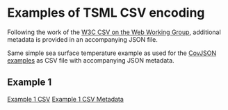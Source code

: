 # Examples of TSML CSV encoding

Following the work of the [W3C CSV on the Web Working Group](https://www.w3.org/2013/csvw/wiki/Main_Page.html), additional metadata is provided in an accompanying JSON file.

Same simple sea surface temperature example as used for the [CovJSON examples](https://github.com/opengeospatial/timeseriesML/blob/master/Examples/CovJSON/readme.md) as CSV file with accompanying JSON metadata.

## Example 1
[Example 1 CSV](https://github.com/opengeospatial/timeseriesML/blob/master/Examples/CSV/Example1_TSML_CSV.csv)
[Example 1 CSV Metadata](https://github.com/opengeospatial/timeseriesML/blob/master/Examples/CSV/Example1_TSML_CSV_Metadata.json)
